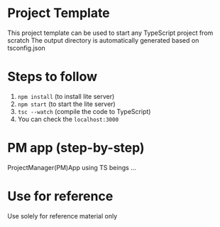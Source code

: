 # Project Template

This project template can be used to start any TypeScript project from scratch
The output directory is automatically generated based on tsconfig.json

# Steps to follow

1. `npm install` (to install lite server)
2. `npm start` (to start the lite server)
3. `tsc --watch` (compile the code to TypeScript)
4. You can check the `localhost:3000`

# PM app (step-by-step)

ProjectManager(PM)App using TS beings ...

# Use for reference

Use solely for reference material only
